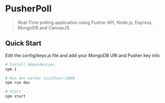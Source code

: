 # PusherPoll

> Real-Time polling application using Pusher API, Node.js, Express, MongoDB  and CanvasJS

## Quick Start

Edit the config/keys.js file and add your MongoDB URI and Pusher key info

```bash
# Install dependencies
npm i

# Run dev server localhost:3000
npm run dev

# Start
npm start
```
